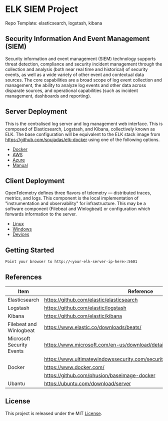 # ELK SIEM Project

Repo Template: elasticsearch, logstash, kibana

## Security Information And Event Management (SIEM)

Security information and event management (SIEM) technology supports threat detection, compliance and security incident management through the collection and analysis (both near real time and historical) of security events, as well as a wide variety of other event and contextual data sources. The core capabilities are a broad scope of log event collection and management, the ability to analyze log events and other data across disparate sources, and operational capabilities (such as incident management, dashboards and reporting).

## Server Deployment

This is the centralised log server and log management web interface. This is composed of Elasticsearch, Logstash, and Kibana, collectively known as ELK. The base configuration will be equivalent to the ELK stack image from https://github.com/spujadas/elk-docker using one of the following options.

- [Docker](docs/server-docker-deploy.md)
- [AWS](docs/server-aws-deploy.md)
- [Azure](docs/server-azure-deploy.md)
- [Manual](docs/server-manual-deploy.md)

## Client Deployment

OpenTelemetry defines three flavors of telemetry — distributed traces, metrics, and logs. This component is the local implementation of "instrumentation and observability" for infrastructure. This may be a software component (Filebeat and Winlogbeat) or configuration which forwards information to the server.

- [Linux](docs/client-linux-deploy.md)
- [Windows](docs/client-windows-deploy.md)
- [Devices](docs/client-device-deploy.md)

## Getting Started

```sh
Point your browser to http://<your-elk-server-ip-here>:5601
```

## References

| Item                      | Reference                                                                     |
| ------------------------- | ----------------------------------------------------------------------------- |
| Elasticsearch             | https://github.com/elastic/elasticsearch                                      |
| Logstash                  | https://github.com/elastic/logstash                                           |
| Kibana                    | https://github.com/elastic/kibana                                             |
| Filebeat and Winlogbeat   | https://www.elastic.co/downloads/beats/                                       |
| Microsoft Security Events | https://www.microsoft.com/en-us/download/details.aspx?id=50034                |
|                           | https://www.ultimatewindowssecurity.com/securitylog/encyclopedia/default.aspx |
| Docker                    | https://www.docker.com/                                                       |
|                           | https://github.com/phusion/baseimage-docker                                   |
| Ubantu                    | https://ubuntu.com/download/server                                            |

## License

This project is released under the MIT [License](LICENSE).
